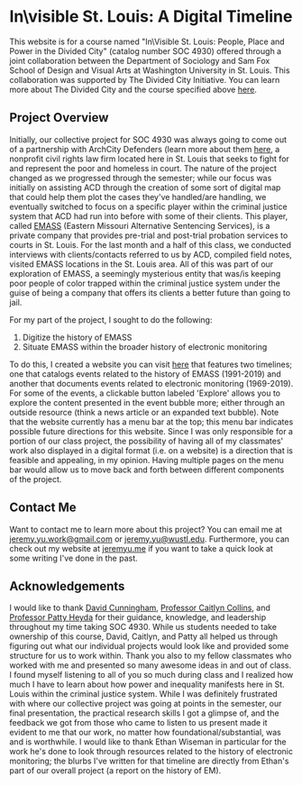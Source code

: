 # In\visible St. Louis: A Digital Timeline 

This website is for a course named "In\Visible St. Louis: People, Place and Power in the Divided City" (catalog number SOC 4930) offered through a joint collaboration between the Department of Sociology and Sam Fox School of Design and Visual Arts at Washington University in St. Louis. This collaboration was supported by The Divided City Initiative. You can learn more about The Divided City and the course specified above [here](http://thedividedcity.com/inequality-and-the-city-mapping-the-ecology-of-urban-segregation/). 

## Project Overview

Initially, our collective project for SOC 4930 was always going to come out of a partnership with ArchCity Defenders (learn more about them [here](http://www.archcitydefenders.org/), a nonprofit civil rights law firm located here in St. Louis that seeks to fight for and represent the poor and homeless in court. The nature of the project changed as we progressed through the semester; while our focus was initially on assisting ACD through the creation of some sort of digital map that could help them plot the cases they've handled/are handling, we eventually switched to focus on a specific player within the criminal justice system that ACD had run into before with some of their clients. This player, called [EMASS](https://www.dwi-emass.com/) (Eastern Missouri Alternative Sentencing Services), is a private company that provides pre-trial and post-trial probation services to courts in St. Louis. For the last month and a half of this class, we conducted interviews with clients/contacts referred to us by ACD, compiled field notes, visited EMASS locations in the St. Louis area. All of this was part of our exploration of EMASS, a seemingly mysterious entity that was/is keeping poor people of color trapped within the criminal justice system under the guise of being a company that offers its clients a better future than going to jail. 

For my part of the project, I sought to do the following:

1. Digitize the history of EMASS
2. Situate EMASS within the broader history of electronic monitoring

To do this, I created a website you can visit [here](https://yu-jeremy.github.io/invisible-saintlouis/) that features two timelines; one that catalogs events related to the history of EMASS (1991-2019) and another that documents events related to electronic monitoring (1969-2019). For some of the events, a clickable button labeled 'Explore' allows you to explore the content presented in the event bubble more; either through an outside resource (think a news article or an expanded text bubble). Note that the website currently has a menu bar at the top; this menu bar indicates possible future directions for this website. Since I was only responsible for a portion of our class project, the possibility of having all of my classmates' work also displayed in a digital format (i.e. on a website) is a direction that is feasible and appealing, in my opinion. Having multiple pages on the menu bar would allow us to move back and forth between different components of the project.

## Contact Me

Want to contact me to learn more about this project? You can email me at jeremy.yu.work@gmail.com or jeremy.yu@wustl.edu. Furthermore, you can check out my website at [jeremyu.me](www.jeremyu.me) if you want to take a quick look at some writing I've done in the past. 

## Acknowledgements

I would like to thank [David Cunningham](https://sociology.wustl.edu/people/david-cunningham), [Professor Caitlyn Collins](https://sociology.wustl.edu/people/caitlyn-collins), and [Professor Patty Heyda](https://samfoxschool.wustl.edu/directory/59) for their guidance, knowledge, and leadership throughout my time taking SOC 4930. While us students needed to take ownership of this course, David, Caitlyn, and Patty all helped us through figuring out what our individual projects would look like and provided some structure for us to work within. Thank you also to my fellow classmates who worked with me and presented so many awesome ideas in and out of class. I found myself listening to all of you so much during class and I realized how much I have to learn about how power and inequality manifests here in St. Louis within the criminal justice system. While I was definitely frustrated with where our collective project was going at points in the semester, our final presentation, the practical research skills I got a glimpse of, and the feedback we got from those who came to listen to us present made it evident to me that our work, no matter how foundational/substantial, was and is worthwhile. I would like to thank Ethan Wiseman in particular for the work he's done to look through resources related to the history of electronic monitoring; the blurbs I've written for that timeline are directly from Ethan's part of our overall project (a report on the history of EM). 
